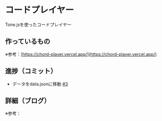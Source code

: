 # コードプレイヤー

Tone.jsを使ったコードプレイヤー

## 作っているもの

※参考：[https://chord-player.vercel.app/](https://chord-player.vercel.app/)

## 進捗（コミット）

- データをdata.jsonに移動 [#3](https://github.com/ryo-i/next-app-started/issues/3)

## 詳細（ブログ）

※参考：[]()